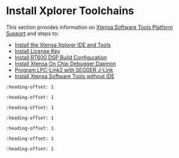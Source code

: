# Install Xplorer Toolchains

This section provides information on [Xtensa Software Tools Platform Support](xtensa_software_tools_platform_support.md) and steps to:

-   [Install the Xtensa Xplorer IDE and Tools](install_the_xtensa_xplorer_ide_and_tools.md)
-   [Install License Key](install_license_key.md)
-   [Install RT600 DSP Build Configuration](install_rt600_dsp_build_configuration.md)
-   [Install Xtensa On Chip Debugger Daemon](install_xtensa_on_chip_debugger_daemon.md)
-   [Program LPC-Link2 with SEGGER J-Link](program_lpc-link2_with_segger_j-link.md)
-   [Install Xtensa Software Tools without IDE](install_xtensa_software_tools_without_ide.md)


```{include} ../topics/xtensa_software_tools_platform_support.md
:heading-offset: 1
```

```{include} ../topics/install_the_xtensa_xplorer_ide_and_tools.md
:heading-offset: 1
```

```{include} ../topics/install_license_key.md
:heading-offset: 1
```

```{include} ../topics/install_rt600_dsp_build_configuration.md
:heading-offset: 1
```

```{include} ../topics/install_xtensa_on_chip_debugger_daemon.md
:heading-offset: 1
```

```{include} ../topics/program_lpc-link2_with_segger_j-link.md
:heading-offset: 1
```

```{include} ../topics/install_xtensa_software_tools_without_ide.md
:heading-offset: 1
```

